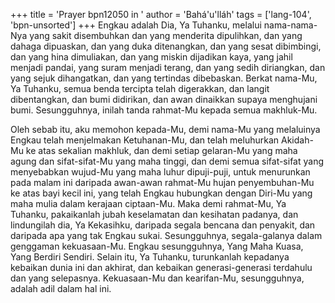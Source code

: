 +++
title = 'Prayer bpn12050 in '
author = 'Bahá'u'lláh'
tags = ['lang-104', 'bpn-unsorted']
+++
Engkau adalah Dia, Ya Tuhanku, melalui nama-nama-Nya yang sakit disembuhkan dan yang menderita dipulihkan, dan yang dahaga dipuaskan, dan yang duka ditenangkan, dan yang sesat dibimbingi, dan yang hina dimuliakan, dan yang miskin dijadikan kaya, yang jahil menjadi pandai, yang suram menjadi terang, dan yang sedih diriangkan, dan yang sejuk dihangatkan, dan yang tertindas dibebaskan. Berkat nama-Mu, Ya Tuhanku, semua benda tercipta telah digerakkan, dan langit dibentangkan, dan bumi didirikan, dan awan dinaikkan supaya menghujani bumi. Sesungguhnya, inilah tanda rahmat-Mu kepada semua makhluk-Mu.

Oleh sebab itu, aku memohon kepada-Mu, demi nama-Mu yang melaluinya Engkau telah menjelmakan Ketuhanan-Mu, dan telah meluhurkan Akidah-Mu ke atas sekalian makhluk, dan demi setiap gelaran-Mu yang maha agung dan sifat-sifat-Mu yang maha tinggi, dan demi semua   sifat-sifat yang menyebabkan wujud-Mu yang maha luhur dipuji-puji, untuk menurunkan pada malam ini daripada awan-awan rahmat-Mu hujan penyembuhan-Mu ke atas bayi kecil ini, yang telah Engkau hubungkan dengan Diri-Mu yang maha mulia dalam kerajaan ciptaan-Mu. Maka demi rahmat-Mu, Ya Tuhanku, pakaikanlah jubah keselamatan dan kesihatan padanya, dan lindungilah dia, Ya Kekasihku, daripada segala     bencana dan penyakit, dan daripada apa yang tak Engkau sukai. Sesungguhnya, segala-galanya dalam genggaman kekuasaan-Mu. Engkau    sesungguhnya, Yang Maha Kuasa, Yang Berdiri Sendiri. Selain itu, Ya Tuhanku, turunkanlah kepadanya kebaikan dunia ini dan akhirat, dan kebaikan generasi-generasi terdahulu dan yang selepasnya. Kekuasaan-Mu dan kearifan-Mu, sesungguhnya, adalah adil dalam hal ini.
